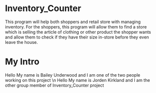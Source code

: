 # Inventory_Counter
This program will help both shoppers and retail store with managing inventory. For the shoppers, this program will allow them to find a store which is selling the article of clothing or other product the shopper wants and allow them to check if they have their size in-store before they even leave the house.
# My Intro
Hello My name is Bailey Underwood and I am one of the two people working on this project
\n Hello My name is Jorden Kirkland and I am the other group member of Inventory_Counter project
